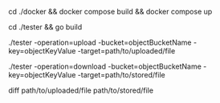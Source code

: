 cd ./docker && docker compose build && docker compose up

cd ./tester && go build

./tester -operation=upload -bucket=objectBucketName -key=objectKeyValue -target=path/to/uploaded/file

./tester -operation=download -bucket=objectBucketName -key=objectKeyValue -target=path/to/stored/file

diff path/to/uploaded/file path/to/stored/file